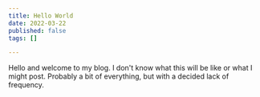 ```yaml
---
title: Hello World
date: 2022-03-22
published: false
tags: []

---
```

Hello and welcome to my blog. I don't know what this will be like or what I might post. Probably a bit of everything, but with a decided lack of frequency.